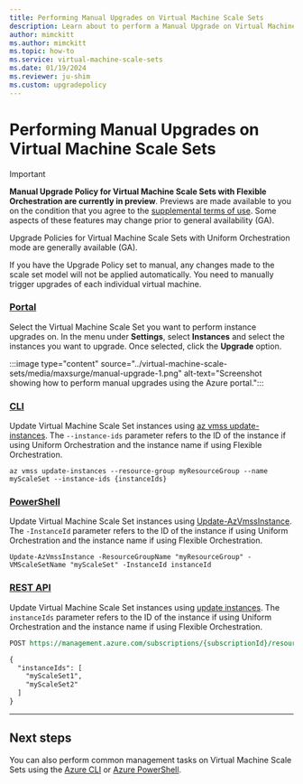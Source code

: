 ```yaml
---
title: Performing Manual Upgrades on Virtual Machine Scale Sets
description: Learn about to perform a Manual Upgrade on Virtual Machine Scale Sets
author: mimckitt
ms.author: mimckitt
ms.topic: how-to
ms.service: virtual-machine-scale-sets
ms.date: 01/19/2024
ms.reviewer: ju-shim
ms.custom: upgradepolicy
---
```

# Performing Manual Upgrades on Virtual Machine Scale Sets

> [!IMPORTANT]
> **Manual Upgrade Policy for Virtual Machine Scale Sets with Flexible Orchestration are currently in preview**. Previews are made available to you on the condition that you agree to the [supplemental terms of use](https://azure.microsoft.com/support/legal/preview-supplemental-terms/). Some aspects of these features may change prior to general availability (GA). 
>
>Upgrade Policies for Virtual Machine Scale Sets with Uniform Orchestration mode are generally available (GA). 
 
If you have the Upgrade Policy set to manual, any changes made to the scale set model will not be applied automatically. You need to manually trigger upgrades of each individual virtual machine.

### [Portal](#tab/portal)

Select the Virtual Machine Scale Set you want to perform instance upgrades on. In the menu under **Settings**, select **Instances** and select the instances you want to upgrade. Once selected, click the **Upgrade** option.

:::image type="content" source="../virtual-machine-scale-sets/media/maxsurge/manual-upgrade-1.png" alt-text="Screenshot showing how to perform manual upgrades using the Azure portal.":::


### [CLI](#tab/cli)
Update Virtual Machine Scale Set instances using [az vmss update-instances](/cli/azure/vmss#az-vmss-update-instances). The `--instance-ids` parameter refers to the ID of the instance if using Uniform Orchestration and the instance name if using Flexible Orchestration.  

```azurecli-interactive
az vmss update-instances --resource-group myResourceGroup --name myScaleSet --instance-ids {instanceIds}
```
### [PowerShell](#tab/powershell)
Update Virtual Machine Scale Set instances using [Update-AzVmssInstance](/powershell/module/az.compute/update-azvmssinstance). The `-InstanceId` parameter refers to the ID of the instance if using Uniform Orchestration and the instance name if using Flexible Orchestration. 
    
```azurepowershell-interactive
Update-AzVmssInstance -ResourceGroupName "myResourceGroup" -VMScaleSetName "myScaleSet" -InstanceId instanceId
```

### [REST API](#tab/rest)
Update Virtual Machine Scale Set instances using [update instances](/rest/api/compute/virtualmachinescalesets/updateinstances). The `instanceIds` parameter refers to the ID of the instance if using Uniform Orchestration and the instance name if using Flexible Orchestration. 

```rest
POST https://management.azure.com/subscriptions/{subscriptionId}/resourceGroups/myResourceGroup/providers/Microsoft.Compute/virtualMachineScaleSets/myScaleSet/manualupgrade?api-version={apiVersion}

{
  "instanceIds": [
    "myScaleSet1",
    "myScaleSet2"
  ]
}

```
---


## Next steps
You can also perform common management tasks on Virtual Machine Scale Sets using the [Azure CLI](virtual-machine-scale-sets-manage-cli.md) or [Azure PowerShell](virtual-machine-scale-sets-manage-powershell.md).
